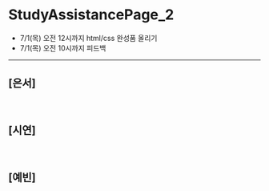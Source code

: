 # StudyAssistancePage_2

- 7/1(목) 오전 12시까지 html/css 완성품 올리기
- 7/1(목) 오전 10시까지 피드백

<hr>

## [은서]

<br>

## [시연]

<br>

## [예빈]
